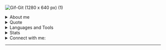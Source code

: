 

![Gif-Git (1280 x 640 px) (1)](https://github.com/brendaverch/brendaverch/assets/70708904/7a37d7f0-f0c6-4912-b2af-02067ba528ad)


</div>

<details>
<summary>About me</summary>
<div align="left">
 <br>
  I am a Petroleum Engineer graduated from the State University of Santa Catarina, with a strong passion for numbers and programming. I began my career in the market intelligence sector, but soon found a pioneering opportunity in developing a virtual assistant based on artificial intelligence for agribusiness, using the ChatGPT API. Since then, I have been dedicated to artificial intelligence, constantly seeking updates and advancements in the field. Currently, I am transitioning into a career focused on artificial intelligence and pursuing a postgraduate degree to enhance my skills and knowledge. I reside in Santa Catarina.
</div>

</details>


<details>
  <summary>Quote</summary>
  <br>
  One of my favourite quotes
  <blockquote>
    “The important thing is not to stop questioning. Curiosity has its own reason for existing.”
    <br><strong> Albert Einstein " (1995)</strong>
  </blockquote>
</details>



<details>
<summary>Languages and Tools</summary>
<div>
  <p style="display: inline-block;" align="center">
      <br>
      <img width="40px" src="https://cdn.jsdelivr.net/gh/devicons/devicon/icons/python/python-original.svg" /> 
      <img width="40px" src="https://cdn.jsdelivr.net/gh/devicons/devicon@latest/icons/amazonwebservices/amazonwebservices-original-wordmark.svg" />
      <img width="40px" src="https://cdn.jsdelivr.net/gh/devicons/devicon@latest/icons/azuresqldatabase/azuresqldatabase-original.svg" /> 
      <img width="40px" src="https://cdn.jsdelivr.net/gh/devicons/devicon@latest/icons/dbeaver/dbeaver-original.svg" /> 
      <img width="40px" src="https://cdn.jsdelivr.net/gh/devicons/devicon@latest/icons/flask/flask-original-wordmark.svg" />
      <img width="40px" src="https://cdn.jsdelivr.net/gh/devicons/devicon@latest/icons/numpy/numpy-original.svg" /> 
      <img width="40px" src="https://cdn.jsdelivr.net/gh/devicons/devicon@latest/icons/pandas/pandas-original-wordmark.svg" />
      <img width="40px" src="https://cdn.jsdelivr.net/gh/devicons/devicon@latest/icons/plotly/plotly-original-wordmark.svg" /> 
      <img width="40px" src="hhttps://cdn.jsdelivr.net/gh/devicons/devicon@latest/icons/postgresql/postgresql-original-wordmark.svg" /> 
      <img width="40px" src="https://cdn.jsdelivr.net/gh/devicons/devicon@latest/icons/pycharm/pycharm-original.svg" /> 
      <img width="40px" src="https://cdn.jsdelivr.net/gh/devicons/devicon@latest/icons/replit/replit-original-wordmark.svg" /> 
      <img width="40px" src="https://cdn.jsdelivr.net/gh/devicons/devicon@latest/icons/spyder/spyder-original-wordmark.svg" /> 
      <img width="40px" src="https://cdn.jsdelivr.net/gh/devicons/devicon@latest/icons/scikitlearn/scikitlearn-original.svg" />
   <hr>
     Under development
<div>
  <p style="display: inline-block;" align="center">
      <br>
     <img width="50px" src="https://cdn.jsdelivr.net/gh/devicons/devicon@latest/icons/pytorch/pytorch-original-wordmark.svg" />
     <img width="50px" src="https://cdn.jsdelivr.net/gh/devicons/devicon@latest/icons/tensorflow/tensorflow-original-wordmark.svg" /> 
</div>
</details>

</div>


<details>
<summary>Stats</summary>
<div align="left">
      <p><img align="left" 
  src="https://github-readme-stats.vercel.app/api/top-langs?username=brendaverch&show_icons=true&theme=dark&locale=en&hide=jupyter%20notebook,lex,&langs_count=8" alt="brendaverch" /></p></a>
    <a align="right"><p>&nbsp;<img align="right" src="https://github-readme-stats.vercel.app/api?username=brendaverch&show_icons=true&theme=dark&locale=en" alt="brendaverch" /></p></a>  
  </p>
 </p>
</div>
<hr>
<br>
<br>
<br>
<br>
<br>
<br>
<br>
<br>
<br>
<br>
<br>
</div>

</details>



<details>
<summary>Connect with me:</summary>
<div align="left">
 <p align="center">
  <a href="https://www.linkedin.com/in/brendacverch/" target="blank"><img align="center" src="https://raw.githubusercontent.com/rahuldkjain/github-profile-readme-generator/master/src/images/icons/Social/linked-in-alt.svg" alt="https://www.linkedin.com/in/brendacverch/" height="30" width="40" /></a>
 </div>
</details>

</div>


</p>
</div>
<hr>
<br>
<br>
<br>
<br>
<br>
<br>
<br>
<br>
<br>
<br>
<br>

